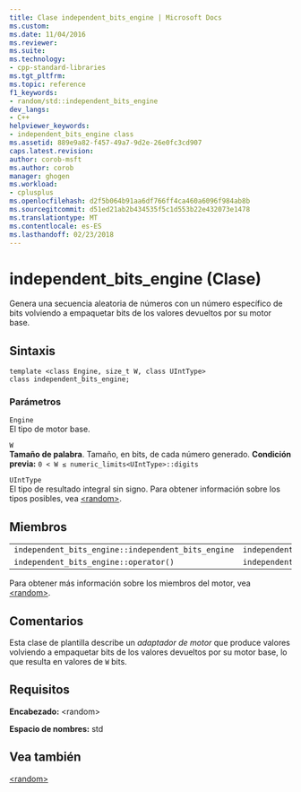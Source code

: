 ```yaml
---
title: Clase independent_bits_engine | Microsoft Docs
ms.custom: 
ms.date: 11/04/2016
ms.reviewer: 
ms.suite: 
ms.technology:
- cpp-standard-libraries
ms.tgt_pltfrm: 
ms.topic: reference
f1_keywords:
- random/std::independent_bits_engine
dev_langs:
- C++
helpviewer_keywords:
- independent_bits_engine class
ms.assetid: 889e9a82-f457-49a7-9d2e-26e0fc3cd907
caps.latest.revision: 
author: corob-msft
ms.author: corob
manager: ghogen
ms.workload:
- cplusplus
ms.openlocfilehash: d2f5b064b91aa6df766ff4ca460a6096f984ab8b
ms.sourcegitcommit: d51ed21ab2b434535f5c1d553b22e432073e1478
ms.translationtype: MT
ms.contentlocale: es-ES
ms.lasthandoff: 02/23/2018
---
```

# <a name="independentbitsengine-class"></a>independent_bits_engine (Clase)
Genera una secuencia aleatoria de números con un número específico de bits volviendo a empaquetar bits de los valores devueltos por su motor base.  
  
## <a name="syntax"></a>Sintaxis  
  
```  
template <class Engine, size_t W, class UIntType>  
class independent_bits_engine;  
```  
  
### <a name="parameters"></a>Parámetros  
 `Engine`  
 El tipo de motor base.  
  
 `W`  
 **Tamaño de palabra**. Tamaño, en bits, de cada número generado. **Condición previa:** `0 < W ≤ numeric_limits<UIntType>::digits`  
  
 `UIntType`  
 El tipo de resultado integral sin signo. Para obtener información sobre los tipos posibles, vea [\<random>](../standard-library/random.md).  
  
## <a name="members"></a>Miembros  
  
||||  
|-|-|-|  
|`independent_bits_engine::independent_bits_engine`|`independent_bits_engine::base`|`independent_bits_engine::discard`|  
|`independent_bits_engine::operator()`|`independent_bits_engine::base_type`|`independent_bits_engine::seed`|  
  
 Para obtener más información sobre los miembros del motor, vea [\<random>](../standard-library/random.md).  
  
## <a name="remarks"></a>Comentarios  
 Esta clase de plantilla describe un *adaptador de motor* que produce valores volviendo a empaquetar bits de los valores devueltos por su motor base, lo que resulta en valores de `W` bits.  
  
## <a name="requirements"></a>Requisitos  
 **Encabezado:** \<random>  
  
 **Espacio de nombres:** std  
  
## <a name="see-also"></a>Vea también  
 [\<random>](../standard-library/random.md)

